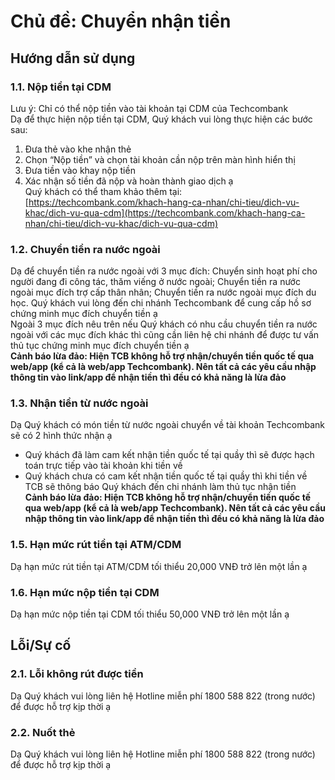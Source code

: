 # Chủ đề: Chuyển nhận tiền

## Hướng dẫn sử dụng

### 1.1. Nộp tiền tại CDM

Lưu ý: Chỉ có thể nộp tiền vào tài khoản tại CDM của Techcombank  
Dạ để thực hiện nộp tiền tại CDM, Quý khách vui lòng thực hiện các bước sau:

1. Đưa thẻ vào khe nhận thẻ
2. Chọn “Nộp tiền” và chọn tài khoản cần nộp trên màn hình hiển thị
3. Đưa tiền vào khay nộp tiền
4. Xác nhận số tiền đã nộp và hoàn thành giao dịch ạ  
   Quý khách có thể tham khảo thêm tại: [https://techcombank.com/khach-hang-ca-nhan/chi-tieu/dich-vu-khac/dich-vu-qua-cdm](https://techcombank.com/khach-hang-ca-nhan/chi-tieu/dich-vu-khac/dich-vu-qua-cdm)

### 1.2. Chuyển tiền ra nước ngoài

Dạ để chuyển tiền ra nước ngoài với 3 mục đích: Chuyển sinh hoạt phí cho người đang đi công tác, thăm viếng ở nước ngoài; Chuyển tiền ra nước ngoài mục đích trợ cấp thân nhân; Chuyển tiền ra nước ngoài mục đích du học. Quý khách vui lòng đến chi nhánh Techcombank để cung cấp hồ sơ chứng minh mục đích chuyển tiền ạ  
Ngoài 3 mục đích nêu trên nếu Quý khách có nhu cầu chuyển tiền ra nước ngoài với các mục đích khác thì cũng cần liên hệ chi nhánh để được tư vấn thủ tục chứng minh mục đích chuyển tiền ạ  
**Cảnh báo lừa đảo: Hiện TCB không hỗ trợ nhận/chuyển tiền quốc tế qua web/app (kể cả là web/app Techcombank). Nên tất cả các yêu cầu nhập thông tin vào link/app để nhận tiền thì đều có khả năng là lừa đảo**

### 1.3. Nhận tiền từ nước ngoài

Dạ Quý khách có món tiền từ nước ngoài chuyển về tài khoản Techcombank sẽ có 2 hình thức nhận ạ

- Quý khách đã làm cam kết nhận tiền quốc tế tại quầy thì sẽ được hạch toán trực tiếp vào tài khoản khi tiền về
- Quý khách chưa có cam kết nhận tiền quốc tế tại quầy thì khi tiền về TCB sẽ thông báo Quý khách đến chi nhánh làm thủ tục nhận tiền  
  **Cảnh báo lừa đảo: Hiện TCB không hỗ trợ nhận/chuyển tiền quốc tế qua web/app (kể cả là web/app Techcombank). Nên tất cả các yêu cầu nhập thông tin vào link/app để nhận tiền thì đều có khả năng là lừa đảo**

### 1.5. Hạn mức rút tiền tại ATM/CDM

Dạ hạn mức rút tiền tại ATM/CDM tối thiểu 20,000 VNĐ trở lên một lần ạ

### 1.6. Hạn mức nộp tiền tại CDM

Dạ hạn mức nộp tiền tại CDM tối thiểu 50,000 VNĐ trở lên một lần ạ

## Lỗi/Sự cố

### 2.1. Lỗi không rút được tiền

Dạ Quý khách vui lòng liên hệ Hotline miễn phí 1800 588 822 (trong nước) để được hỗ trợ kịp thời ạ

### 2.2. Nuốt thẻ

Dạ Quý khách vui lòng liên hệ Hotline miễn phí 1800 588 822 (trong nước) để được hỗ trợ kịp thời ạ
